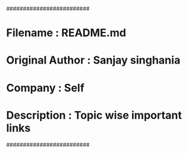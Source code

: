 #########################
# Filename        : README.md
# Original Author : Sanjay singhania
# Company         : Self
# Description     : Topic wise important links
#########################
